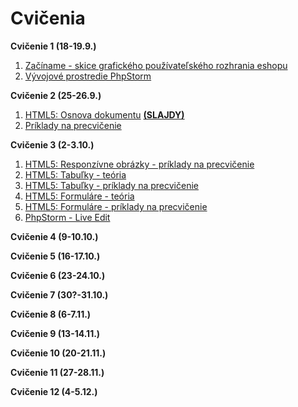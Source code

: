 # Cvičenia

**Cvičenie 1 (18-19.9.)**

1. [Začíname - skice grafického používateľského rozhrania eshopu](1-c/skice-grafickeho-pouzivatelskeho-rozhrania-eshopu)
2. [Vývojové prostredie PhpStorm](1-c/vyvojove-prostredie-phpstorm)

**Cvičenie 2 (25-26.9.)**
1. [HTML5: Osnova dokumentu](2-c) **[(SLAJDY)](2-c/zdroje/c2-osnova-dokumentu.pdf)**
2. [Príklady na precvičenie](2-c/#c2-priklady)

**Cvičenie 3 (2-3.10.)**
1. [HTML5: Responzívne obrázky - príklady na precvičenie](3-c/obrazky)
2. [HTML5: Tabuľky - teória](3-c/tabulky)
3. [HTML5: Tabuľky - príklady na precvičenie](3-c/tabulky#c3-tabulky-priklady)
4. [HTML5: Formuláre - teória](3-c/formulare)
5. [HTML5: Formuláre - príklady na precvičenie](3-c/formulare#c3-formulare-priklady)
6. [PhpStorm - Live Edit](3-c/phpstorm-liveedit)

**Cvičenie 4 (9-10.10.)**


**Cvičenie 5 (16-17.10.)**


**Cvičenie 6 (23-24.10.)**


**Cvičenie 7 (30?-31.10.)**


**Cvičenie 8 (6-7.11.)**


**Cvičenie 9 (13-14.11.)**


**Cvičenie 10 (20-21.11.)**


**Cvičenie 11 (27-28.11.)**


**Cvičenie 12 (4-5.12.)**





